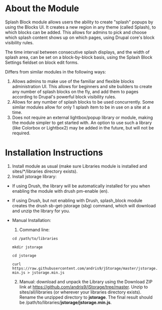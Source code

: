 About the Module
================

Splash Block module allows users the ability to create "splash" popups by using the Blocks UI. It creates a new region in any theme (called Splash), to which blocks can be added. This allows for admins to pick and choose which splash content shows up on which pages, using Drupal core's block visibility rules.

The time interval between consecutive splash displays, and the width of splash area, can be set on a block-by-block basis, using the Splash Block Settings fieldset on block edit forms.

Differs from similar modules in the following ways:
1. Allows admins to make use of the familiar and flexible blocks administration UI. This allows for beginners and site builders to create any number of splash blocks on the fly, and add them to pages according to Drupal's powerful block visibility rules.
2. Allows for any number of splash blocks to be used concurrently. Some similar modules allow for only 1 splash item to be in use on a site at a time.
3. Does not require an external lightbox/popup library or module, making the module simpler to get started with. An option to use such a library (like Colorbox or Lightbox2) may be added in the future, but will not be required.

Installation Instructions
=========================

1. Install module as usual (make sure Libraries module is installed and sites/*/libraries directory exists).
2. Install jstorage library:
  * If using Drush, the library will be automatically installed for you when enabling the module with drush pm-enable (en).
  * If using Drush, but not enabling with Drush, splash_block module creates the drush sb-get-jstorage (sbg) command, which will download and unzip the library for you.
  * Manual Installation:
    1. Command line:

      `cd /path/to/libraries`

      `mkdir jstorage`
   
      `cd jstorage`
   
      `curl https://raw.githubusercontent.com/andris9/jStorage/master/jstorage.min.js > jstorage.min.js`
      
    2. Manual: download and unpack the Library using the Download ZIP link at https://github.com/andris9/jStorage/tree/master. Unzip to sites/all/libraries (or wherever your libraries directory exists). Rename the unzipped directory to **jstorage**. The final result should be /path/to/libraries/**jstorage/jstorage.min.js**.